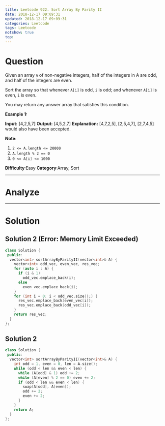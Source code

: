 ```yaml
---
title: Leetcode 922. Sort Array By Parity II
date: 2018-12-17 09:09:31
updated: 2018-12-17 09:09:31
categories: Leetcode
tags: Leetcode
notshow: true
top:
---
```


# Question

Given an array  `A` of non-negative integers, half of the integers in A are odd, and half of the integers are even.

Sort the array so that whenever  `A[i]`  is odd,  `i`  is odd; and whenever  `A[i]`  is even,  `i`  is even.

You may return any answer array that satisfies this condition.

**Example 1:**

**Input:** [4,2,5,7]
**Output:** [4,5,2,7]
**Explanation:** [4,7,2,5], [2,5,4,7], [2,7,4,5] would also have been accepted.

**Note:**

1. `2 <= A.length <= 20000`
2. `A.length % 2 == 0`
3. `0 <= A[i] <= 1000`

**Difficulty**:Easy
**Category**:Array, Sort

<!-- more -->

------------

# Analyze

------------

# Solution

## Solution 2 (Error: Memory Limit Exceeded)

```cpp
class Solution {
 public:
  vector<int> sortArrayByParityII(vector<int>& A) {
    vector<int> odd_vec, even_vec, res_vec;
    for (auto i : A) {
      if (i & 1)
        odd_vec.emplace_back(i);
      else
        even_vec.emplace_back(i);
    }
    for (int i = 0; i < odd_vec.size();) {
      res_vec.emplace_back(even_vec[i]);
      res_vec.emplace_back(odd_vec[i]);
    }
    return res_vec;
  }
};
```

## Solution 2

```cpp
class Solution {
 public:
  vector<int> sortArrayByParityII(vector<int>& A) {
    int odd = 1, even = 0, len = A.size();
    while (odd < len && even < len) {
      while (A[odd] & 1) odd += 2;
      while (A[even] % 2 == 0) even += 2;
      if (odd < len && even < len) {
        swap(A[odd], A[even]);
        odd += 2;
        even += 2;
      }
    }
    return A;
  }
};
```